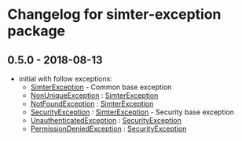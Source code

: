 # Changelog for simter-exception package

## 0.5.0 - 2018-08-13
- initial with follow exceptions:
    - [SimterException] - Common base exception
    - [NonUniqueException] : [SimterException]
    - [NotFoundException] : [SimterException]
    - [SecurityException] : [SimterException] - Security base exception
    - [UnauthenticatedException] : [SecurityException]
    - [PermissionDeniedException] : [SecurityException]


[SimterException]: https://github.com/simter/simter-exception/blob/master/src/main/java/tech/simter/exception/SimterException.java
[NonUniqueException]: https://github.com/simter/simter-exception/blob/master/src/main/java/tech/simter/exception/NonUniqueException.java
[NotFoundException]: https://github.com/simter/simter-exception/blob/master/src/main/java/tech/simter/exception/NotFoundException.java
[SecurityException]: https://github.com/simter/simter-exception/blob/master/src/main/java/tech/simter/exception/SecurityException.java
[UnauthenticatedException]: https://github.com/simter/simter-exception/blob/master/src/main/java/tech/simter/exception/UnauthenticatedException.java
[PermissionDeniedException]: https://github.com/simter/simter-exception/blob/master/src/main/java/tech/simter/exception/PermissionDeniedException.java
